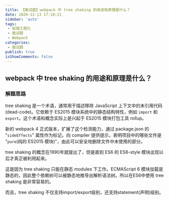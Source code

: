 ```yaml
---
title: 【面试题】webpack 中 tree shaking 的用途和原理是什么？
date: 2020-12-13 17:10:21
sidebar: 'auto'
tags:
 - 前端工程化
 - 面试题
 - Webpack
categories:
 - 面试题
publish: true 
isShowComments: false
---
```


## webpack 中 tree shaking 的用途和原理是什么？

### 解题思路

tree shaking 是一个术语，通常用于描述移除 JavaScript 上下文中的未引用代码(dead-code)。它依赖于 ES2015 模块系统中的静态结构特性，例如 `import` 和 `export`。这个术语和概念实际上是兴起于 ES2015 模块打包工具 rollup。

新的 webpack 4 正式版本，扩展了这个检测能力，通过 package.json 的 "`sideEffects`" 属性作为标记，向 compiler 提供提示，表明项目中的哪些文件是 "`pure`(纯的 ES2015 模块)"，由此可以安全地删除文件中未使用的部分。

tree shaking 的概念在1990年就提出了，但是直到 ES6 的 ES6-style 模块出现以后才真正被利用起来。

这是因为 tree shaking 只能在静态 modules 下工作。ECMAScript 6 模块加载是静态的，因此整个依赖树可以被静态地推导出解析语法树。所以在ES6中使用 tree shaking 是非常容易的。

而且，tree shaking 不仅支持import/export级别，还支持statement(声明)级别。
